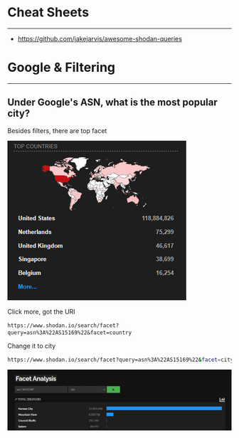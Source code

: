 # Cheat Sheets
---
- https://github.com/jakejarvis/awesome-shodan-queries

# Google & Filtering
---

## Under Google's ASN, what is the most popular city?

Besides filters, there are top facet

![](attachment/14356319a62724015bd4ca1f5bc74460.png)

Click more, got the URI

```
https://www.shodan.io/search/facet?query=asn%3A%22AS15169%22&facet=country
```

Change it to city

```bash
https://www.shodan.io/search/facet?query=asn%3A%22AS15169%22&facet=city
```

![](attachment/4e9e58487e9ca51adb1bf927fb51800e.png)

